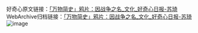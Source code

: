 好奇心原文链接：[「万物简史」鸦片：因战争之名_文化_好奇心日报-苏琦 ](https://www.qdaily.com/articles/2325.html)
WebArchive归档链接：[「万物简史」鸦片：因战争之名_文化_好奇心日报-苏琦 ](http://web.archive.org/web/20190623151040/https://www.qdaily.com/articles/2325.html)
![image](http://ww3.sinaimg.cn/large/007d5XDply1g3v68o5r5rj30u035xb29)